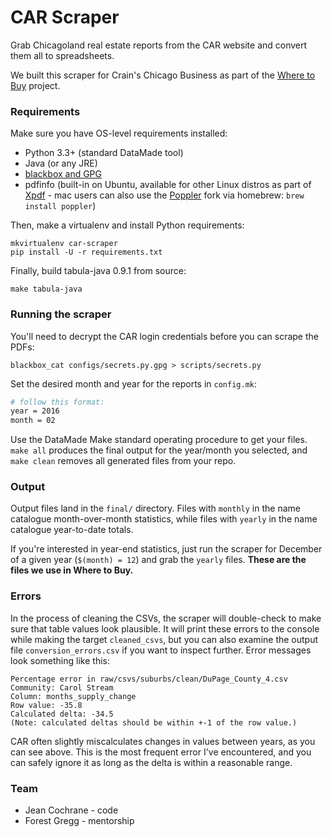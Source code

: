 # CAR Scraper

Grab Chicagoland real estate reports from the CAR website and convert them all to spreadsheets.

We built this scraper for Crain's Chicago Business as part of the [Where to Buy](https://github.com/datamade/where-to-buy) project.

### Requirements

Make sure you have OS-level requirements installed:

* Python 3.3+ (standard DataMade tool)
* Java (or any JRE)
* [blackbox and GPG](https://github.com/datamade/deploy-a-site/blob/master/Setup-blackbox.md)
* pdfinfo (built-in on Ubuntu, available for other Linux distros as part of [Xpdf](http://www.foolabs.com/xpdf/download.html) - mac users can also use the [Poppler](https://poppler.freedesktop.org/) fork via homebrew: `brew install poppler`)

Then, make a virtualenv and install Python requirements:

```
mkvirtualenv car-scraper
pip install -U -r requirements.txt
```

Finally, build tabula-java 0.9.1 from source:

```
make tabula-java
```

### Running the scraper

You'll need to decrypt the CAR login credentials before you can scrape the PDFs:

```
blackbox_cat configs/secrets.py.gpg > scripts/secrets.py
```

Set the desired month and year for the reports in `config.mk`:

```bash
# follow this format:
year = 2016
month = 02
```

Use the DataMade Make standard operating procedure to get your files. `make all` produces the final output for the year/month you selected, and `make clean` removes all generated files from your repo.

### Output

Output files land in the `final/` directory. Files with `monthly` in the name catalogue month-over-month statistics, while files with `yearly` in the name catalogue year-to-date totals. 

If you're interested in year-end statistics, just run the scraper for December of a given year (`$(month) = 12`) and grab the `yearly` files. **These are the files we use in Where to Buy.**

### Errors

In the process of cleaning the CSVs, the scraper will double-check to make sure that table values look plausible. It will print these errors to the console while making the target `cleaned_csvs`, but you can also examine the output file `conversion_errors.csv` if you want to inspect further. Error messages look something like this:

```
Percentage error in raw/csvs/suburbs/clean/DuPage_County_4.csv
Community: Carol Stream
Column: months_supply_change
Row value: -35.8
Calculated delta: -34.5
(Note: calculated deltas should be within +-1 of the row value.)
```

CAR often slightly miscalculates changes in values between years, as you can see above. This is the most frequent error I've encountered, and you can safely ignore it as long as the delta is within a reasonable range.

### Team

* Jean Cochrane - code
* Forest Gregg - mentorship


